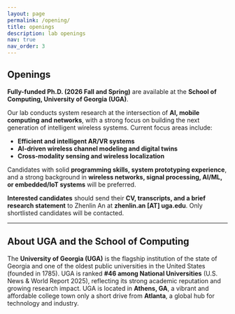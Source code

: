 ```yaml
---
layout: page
permalink: /opening/
title: openings
description: lab openings
nav: true
nav_order: 3
---
```


## Openings

**Fully-funded Ph.D. (2026 Fall and Spring)** are available at the **School of Computing, University of Georgia (UGA)**. 

Our lab conducts system research at the intersection of **AI, mobile computing and networks**, with a strong focus on building the next generation of intelligent wireless systems. Current focus areas include:  

- **Efficient and intelligent AR/VR systems**  
- **AI-driven wireless channel modeling and digital twins**  
- **Cross-modality sensing and wireless localization**  

Candidates with solid **programming skills, system prototyping experience**, and a strong background in **wireless networks, signal processing, AI/ML, or embedded/IoT systems** will be preferred.  

**Interested candidates** should send their **CV, transcripts, and a brief research statement** to Zhenlin An at **zhenlin.an [AT] uga.edu**. Only shortlisted candidates will be contacted.  

---

## About UGA and the School of Computing  

The **University of Georgia (UGA)** is the flagship institution of the state of Georgia and one of the oldest public universities in the United States (founded in 1785). UGA is ranked **#46 among National Universities** (U.S. News & World Report 2025), reflecting its strong academic reputation and growing research impact. UGA is located in **Athens, GA**, a vibrant and affordable college town only a short drive from **Atlanta**, a global hub for technology and industry.  
